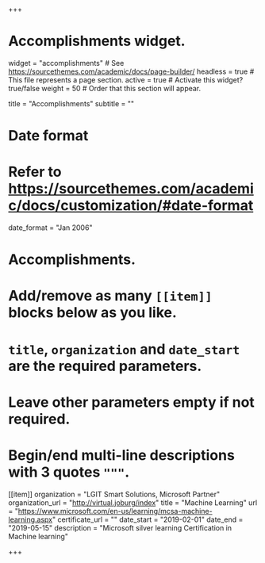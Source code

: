 +++
# Accomplishments widget.
widget = "accomplishments"  # See https://sourcethemes.com/academic/docs/page-builder/
headless = true  # This file represents a page section.
active = true  # Activate this widget? true/false
weight = 50  # Order that this section will appear.

title = "Accomplish&shy;ments"
subtitle = ""

# Date format
#   Refer to https://sourcethemes.com/academic/docs/customization/#date-format
date_format = "Jan 2006"

# Accomplishments.
#   Add/remove as many `[[item]]` blocks below as you like.
#   `title`, `organization` and `date_start` are the required parameters.
#   Leave other parameters empty if not required.
#   Begin/end multi-line descriptions with 3 quotes `"""`.

[[item]]
 organization = "LGIT Smart Solutions, Microsoft Partner"
  organization_url = "http://virtual.joburg/index"
  title = "Machine Learning"
  url = "https://www.microsoft.com/en-us/learning/mcsa-machine-learning.aspx"
  certificate_url = ""
  date_start = "2019-02-01"
  date_end = "2019-05-15"
  description = "Microsoft silver learning Certification in Machine learning"



+++

